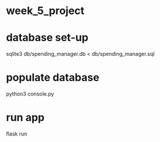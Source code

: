 # week_5_project


# database set-up 
sqlite3 db/spending_manager.db < db/spending_manager.sql

# populate database
python3 console.py

# run app
flask run



